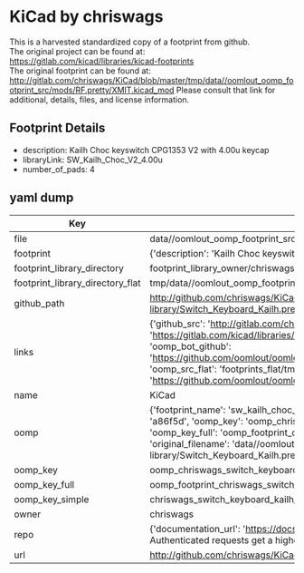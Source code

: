 # KiCad by chriswags  
This is a harvested standardized copy of a footprint from github.  
The original project can be found at:  
https://gitlab.com/kicad/libraries/kicad-footprints  
The original footprint can be found at:
http://gitlab.com/chriswags/KiCad/blob/master/tmp/data//oomlout_oomp_footprint_src/mods/RF.pretty/XMIT.kicad_mod
Please consult that link for additional, details, files, and license information.  
## Footprint Details
* description: Kailh Choc keyswitch CPG1353 V2 with 4.00u keycap  
* libraryLink: SW_Kailh_Choc_V2_4.00u  
* number_of_pads: 4  
## yaml dump  
| Key | Value |  
| --- | --- |  
| file | data//oomlout_oomp_footprint_src/KiCad/6.0/3rdparty/footprints/com_github_perigoso_keyswitch-kicad-library/Switch_Keyboard_Kailh.pretty/SW_Kailh_Choc_V2_4.00u.kicad_mod |  
| footprint | {'description': 'Kailh Choc keyswitch CPG1353 V2 with 4.00u keycap', 'libraryLink': 'SW_Kailh_Choc_V2_4.00u', 'number_of_pads': 4} |  
| footprint_library_directory | footprint_library_owner/chriswags_KiCad |  
| footprint_library_directory_flat | tmp/data//oomlout_oomp_footprint_src/footprints_flat/chriswags_switch_keyboard_kailh_sw_kailh_choc_v2_4_00u/working |  
| github_path | http://github.com/chriswags/KiCad/blob/master/tmp/data//oomlout_oomp_footprint_src/6.0/3rdparty/footprints/com_github_perigoso_keyswitch-kicad-library/Switch_Keyboard_Kailh.pretty/SW_Kailh_Choc_V2_4.00u.kicad_mod |  
| links | {'github_src': 'http://gitlab.com/chriswags/KiCad/blob/master/tmp/data//oomlout_oomp_footprint_src/mods/RF.pretty/XMIT.kicad_mod', 'github_src_repo': 'https://gitlab.com/kicad/libraries/kicad-footprints', 'oomp_bot': 'tmp/data//oomlout_oomp_footprint_src/footprints/chriswags_switch_keyboard_kailh_sw_kailh_choc_v2_4_00u/working', 'oomp_bot_github': 'https://github.com/oomlout/oomlout_oomp_footprint_bot/tree/main/tmp/data//oomlout_oomp_footprint_src/footprints/chriswags_switch_keyboard_kailh_sw_kailh_choc_v2_4_00u/working', 'oomp_src_flat': 'footprints_flat/tmp/data//oomlout_oomp_footprint_src/footprints_flat/chriswags_switch_keyboard_kailh_sw_kailh_choc_v2_4_00u/working', 'oomp_src_flat_github': 'https://github.com/oomlout/oomlout_oomp_footprint_src/tree/main/tmp/data//oomlout_oomp_footprint_src/footprints_flat/chriswags_switch_keyboard_kailh_sw_kailh_choc_v2_4_00u/working'} |  
| name | KiCad |  
| oomp | {'footprint_name': 'sw_kailh_choc_v2_4_00u', 'library_name': 'switch_keyboard_kailh', 'md5': 'a86f5d71b0a925ff93471f743399f613', 'md5_10': 'a86f5d71b0', 'md5_5': 'a86f5', 'md5_6': 'a86f5d', 'oomp_key': 'oomp_chriswags_switch_keyboard_kailh_sw_kailh_choc_v2_4_00u', 'oomp_key_extra': 'oomp_footprint_chriswags_switch_keyboard_kailh_sw_kailh_choc_v2_4_00u', 'oomp_key_full': 'oomp_footprint_chriswags_switch_keyboard_kailh_sw_kailh_choc_v2_4_00u_a86f5d', 'oomp_key_simple': 'chriswags_switch_keyboard_kailh_sw_kailh_choc_v2_4_00u', 'original_filename': 'data//oomlout_oomp_footprint_src/KiCad/6.0/3rdparty/footprints/com_github_perigoso_keyswitch-kicad-library/Switch_Keyboard_Kailh.pretty/SW_Kailh_Choc_V2_4.00u.kicad_mod', 'owner_name': 'chriswags'} |  
| oomp_key | oomp_chriswags_switch_keyboard_kailh_sw_kailh_choc_v2_4_00u |  
| oomp_key_full | oomp_footprint_chriswags_switch_keyboard_kailh_sw_kailh_choc_v2_4_00u |  
| oomp_key_simple | chriswags_switch_keyboard_kailh_sw_kailh_choc_v2_4_00u |  
| owner | chriswags |  
| repo | {'documentation_url': 'https://docs.github.com/rest/overview/resources-in-the-rest-api#rate-limiting', 'message': "API rate limit exceeded for 84.66.142.224. (But here's the good news: Authenticated requests get a higher rate limit. Check out the documentation for more details.)"} |  
| url | http://github.com/chriswags/KiCad |  

